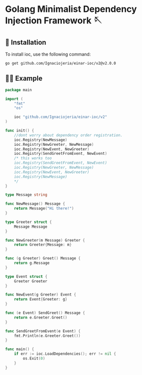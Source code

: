 # Golang Minimalist Dependency Injection Framework 🪡

## 🔧 Installation
To install ioc, use the following command:

    go get github.com/Ignaciojeria/einar-ioc/v2@v2.0.0

## 👨‍💻 Example

```go
package main

import (
	"fmt"
	"os"

	ioc "github.com/Ignaciojeria/einar-ioc/v2"
)

func init() {
	//dont worry about dependency order registration.
	ioc.Registry(NewMessage)
	ioc.Registry(NewGreeter, NewMessage)
	ioc.Registry(NewEvent, NewGreeter)
	ioc.Registry(SendGreetFromEvent, NewEvent)
	/* this works too
	ioc.Registry(SendGreetFromEvent, NewEvent)
	ioc.Registry(NewGreeter, NewMessage)
	ioc.Registry(NewEvent, NewGreeter)
	ioc.Registry(NewMessage)
	*/
}

type Message string

func NewMessage() Message {
	return Message("Hi there!")
}

type Greeter struct {
	Message Message
}

func NewGreeter(m Message) Greeter {
	return Greeter{Message: m}
}

func (g Greeter) Greet() Message {
	return g.Message
}

type Event struct {
	Greeter Greeter
}

func NewEvent(g Greeter) Event {
	return Event{Greeter: g}
}

func (e Event) SendGreet() Message {
	return e.Greeter.Greet()
}

func SendGreetFromEvent(e Event) {
	fmt.Println(e.Greeter.Greet())
}

func main() {
	if err := ioc.LoadDependencies(); err != nil {
		os.Exit(0)
	}
}
```
